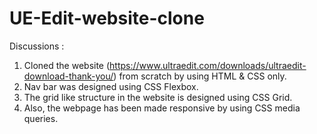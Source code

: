 # UE-Edit-website-clone
Discussions : 
1. Cloned the website (https://www.ultraedit.com/downloads/ultraedit-download-thank-you/) from scratch by using HTML & CSS only.
2. Nav bar was designed using CSS Flexbox.
3. The grid like structure in the website is designed using CSS Grid.
4. Also, the webpage has been made responsive by using CSS media queries.
